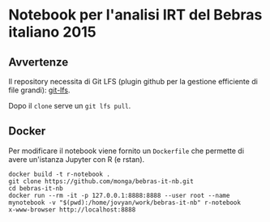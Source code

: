 # Notebook per l'analisi IRT del Bebras italiano 2015

## Avvertenze

Il repository necessita di Git LFS (plugin github per la gestione
efficiente di file grandi):
[git-lfs](https://github.com/github/git-lfs).

Dopo il `clone` serve un `git lfs pull`.


## Docker

Per modificare il notebook viene fornito un `Dockerfile` che permette
di avere un'istanza Jupyter con R (e rstan).


    docker build -t r-notebook .
    git clone https://github.com/monga/bebras-it-nb.git
	cd bebras-it-nb
	docker run --rm -it -p 127.0.0.1:8888:8888 --user root --name mynotebook -v "$(pwd):/home/jovyan/work/bebras-it-nb" r-notebook
	x-www-browser http://localhost:8888
	
